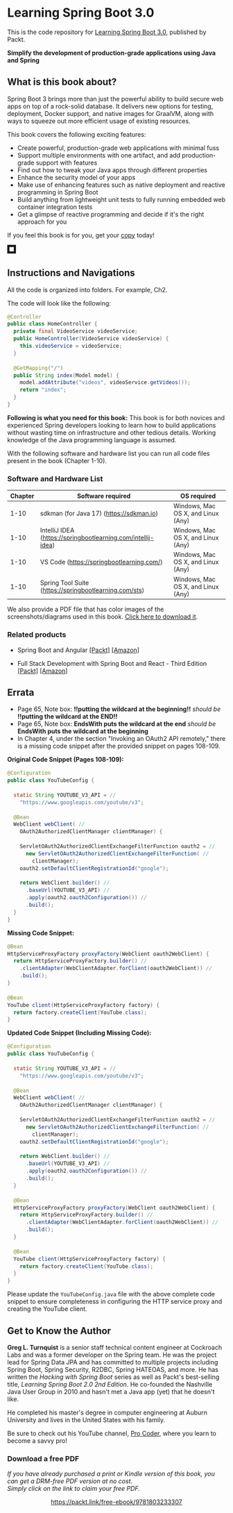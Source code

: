# Learning Spring Boot 3.0

<a href="https://www.packtpub.com/product/learning-spring-boot-30-third-edition/9781803233307?utm_source=github&utm_medium=repository&utm_campaign=9781803233307"><img src="https://static.packt-cdn.com/products/9781803233307/cover/smaller" alt="" height="256px" align="right"></a>

This is the code repository for [Learning Spring Boot 3.0](https://www.packtpub.com/product/learning-spring-boot-30-third-edition/9781803233307?utm_source=github&utm_medium=repository&utm_campaign=9781803233307), published by Packt.

**Simplify the development of production-grade applications using Java and Spring**

## What is this book about?

Spring Boot 3 brings more than just the powerful ability to build secure web apps on top of a rock-solid database. It delivers new options for testing, deployment, Docker support, and native images for GraalVM, along with ways to squeeze out more efficient usage of existing resources.

This book covers the following exciting features:
* Create powerful, production-grade web applications with minimal fuss
* Support multiple environments with one artifact, and add production-grade support with features
* Find out how to tweak your Java apps through different properties
* Enhance the security model of your apps
* Make use of enhancing features such as native deployment and reactive programming in Spring Boot
* Build anything from lightweight unit tests to fully running embedded web container integration tests
* Get a glimpse of reactive programming and decide if it's the right approach for you

If you feel this book is for you, get your [copy](https://www.amazon.com/dp/1803233303) today!

<a href="https://www.packtpub.com/?utm_source=github&utm_medium=banner&utm_campaign=GitHubBanner"><img src="https://raw.githubusercontent.com/PacktPublishing/GitHub/master/GitHub.png" 
alt="https://www.packtpub.com/" border="5" /></a>

## Instructions and Navigations

All the code is organized into folders. For example, Ch2.

The code will look like the following:

```java
@Controller
public class HomeController {
  private final VideoService videoService;
  public HomeController(VideoService videoService) {
    this.videoService = videoService;
  }

  @GetMapping("/")
  public String index(Model model) {
    model.addAttribute("videos", videoService.getVideos());
    return "index";
  }
}
```

**Following is what you need for this book:**
This book is for both novices and experienced Spring developers looking to learn how to build applications without wasting time on infrastructure and other tedious details. Working knowledge of the Java programming language is assumed.

With the following software and hardware list you can run all code files present in the book (Chapter 1-10).

### Software and Hardware List

| Chapter | Software required                                            | OS required                        |
|---------|--------------------------------------------------------------|------------------------------------|
| 1-10    | sdkman (for Java 17) (https://sdkman.io)                     | Windows, Mac OS X, and Linux (Any) |
| 1-10    | IntelliJ IDEA (https://springbootlearning.com/intellij-idea) | Windows, Mac OS X, and Linux (Any) |
| 1-10    | VS Code (https://springbootlearning.com/)                    | Windows, Mac OS X, and Linux (Any) |
| 1-10    | Spring Tool Suite (https://springbootlearning.com/sts)       | Windows, Mac OS X, and Linux (Any) |

We also provide a PDF file that has color images of the screenshots/diagrams used in this book. [Click here to download it](https://packt.link/FvE6S).

### Related products

* Spring Boot and Angular [\[Packt\]](https://www.packtpub.com/product/spring-boot-and-angular/9781803243214?utm_source=github&utm_medium=repository&utm_campaign=9781803243214) [\[Amazon\]](https://www.amazon.com/dp/180324321X)

* Full Stack Development with Spring Boot and React - Third Edition [\[Packt\]](https://www.packtpub.com/product/full-stack-development-with-spring-boot-and-react-third-edition/9781801816786?utm_source=github&utm_medium=repository&utm_campaign=9781801816786) [\[Amazon\]](https://www.amazon.com/dp/1801816786)

## Errata 

* Page 65, Note box:  **!!putting the wildcard at the beginning!!** _should be_ **!!putting the wildcard at the END!!**
* Page 65, Note box:  **EndsWith puts the wildcard at the end** _should be_ **EndsWith puts the wildcard at the beginning**
* In Chapter 4, under the section "Invoking an OAuth2 API remotely," there is a missing code snippet after the provided snippet on pages 108-109.

**Original Code Snippet (Pages 108-109):**

```java
@Configuration
public class YouTubeConfig {

  static String YOUTUBE_V3_API = //
    "https://www.googleapis.com/youtube/v3";

  @Bean
  WebClient webClient( //
    OAuth2AuthorizedClientManager clientManager) {

    ServletOAuth2AuthorizedClientExchangeFilterFunction oauth2 = //
      new ServletOAuth2AuthorizedClientExchangeFilterFunction( //
        clientManager);
    oauth2.setDefaultClientRegistrationId("google");

    return WebClient.builder() //
      .baseUrl(YOUTUBE_V3_API) //
      .apply(oauth2.oauth2Configuration()) //
      .build();
  }
}
```

**Missing Code Snippet:**

```java
@Bean
HttpServiceProxyFactory proxyFactory(WebClient oauth2WebClient) {
  return HttpServiceProxyFactory.builder() //
    .clientAdapter(WebClientAdapter.forClient(oauth2WebClient)) //
    .build();
}

@Bean
YouTube client(HttpServiceProxyFactory factory) {
  return factory.createClient(YouTube.class);
}
```
**Updated Code Snippet (Including Missing Code):**
```java
@Configuration
public class YouTubeConfig {

  static String YOUTUBE_V3_API = //
    "https://www.googleapis.com/youtube/v3";

  @Bean
  WebClient webClient( //
    OAuth2AuthorizedClientManager clientManager) {

    ServletOAuth2AuthorizedClientExchangeFilterFunction oauth2 = //
      new ServletOAuth2AuthorizedClientExchangeFilterFunction( //
        clientManager);
    oauth2.setDefaultClientRegistrationId("google");

    return WebClient.builder() //
      .baseUrl(YOUTUBE_V3_API) //
      .apply(oauth2.oauth2Configuration()) //
      .build();
  }

  @Bean
  HttpServiceProxyFactory proxyFactory(WebClient oauth2WebClient) {
    return HttpServiceProxyFactory.builder() //
      .clientAdapter(WebClientAdapter.forClient(oauth2WebClient)) //
      .build();
  }

  @Bean
  YouTube client(HttpServiceProxyFactory factory) {
    return factory.createClient(YouTube.class);
  }
}
```

Please update the `YouTubeConfig.java` file with the above complete code snippet to ensure completeness in configuring the HTTP service proxy and creating the YouTube client.


## Get to Know the Author

**Greg L. Turnquist** is a senior staff technical content engineer at Cockroach Labs and was a former developer on the Spring team. He was the project lead for Spring Data JPA and has committed to multiple projects including Spring Boot, Spring Security, R2DBC, Spring HATEOAS, and more. He has written the _Hacking with Spring Boot_ series as well as Packt's best-selling title, _Learning Spring Boot 2.0 2nd Edition_. He co-founded the Nashville Java User Group in 2010 and hasn't met a Java app (yet) that he doesn't like.

He completed his master's degree in computer engineering at Auburn University and lives in the United States with his family.

Be sure to check out his YouTube channel, [Pro Coder](https://youtube.com/@ProCoderIO), where you learn to become a savvy pro!

### Download a free PDF

 <i>If you have already purchased a print or Kindle version of this book, you can get a DRM-free PDF version at no cost.<br>Simply click on the link to claim your free PDF.</i>
<p align="center"> <a href="https://packt.link/free-ebook/9781803233307">https://packt.link/free-ebook/9781803233307 </a> </p>

